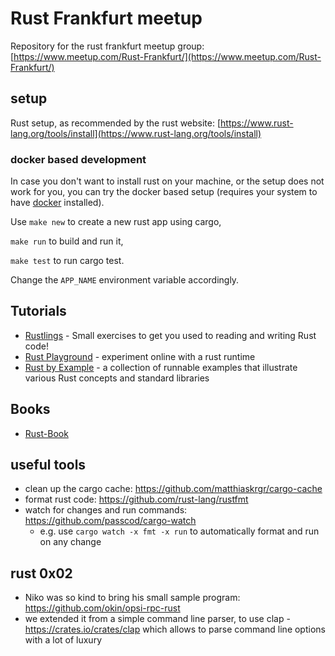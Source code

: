 # Rust Frankfurt meetup

Repository for the rust frankfurt meetup group: [https://www.meetup.com/Rust-Frankfurt/](https://www.meetup.com/Rust-Frankfurt/)

## setup

Rust setup, as recommended by the rust website:
 [https://www.rust-lang.org/tools/install](https://www.rust-lang.org/tools/install)

### docker based development

In case you don't want to install rust on your machine, or the setup does not work for you, you can try the docker based setup (requires your system to have [docker](https://www.docker.com/) installed).

Use `make new` to create a new rust app using cargo,

`make run` to build and run it,

`make test` to run cargo test.

Change the `APP_NAME` environment variable accordingly.


## Tutorials

- [Rustlings](https://github.com/rust-lang/rustlings/) - Small exercises to get you used to reading and writing Rust code! 
- [Rust Playground](https://play.rust-lang.org/) - experiment online with a rust runtime
- [Rust by Example](https://doc.rust-lang.org/rust-by-example/) - a collection of runnable examples that illustrate various Rust concepts and standard libraries

## Books
- [Rust-Book](https://doc.rust-lang.org) 



## useful tools

- clean up the cargo cache: https://github.com/matthiaskrgr/cargo-cache
- format rust code: https://github.com/rust-lang/rustfmt
- watch for changes and run commands: https://github.com/passcod/cargo-watch
  - e.g. use `cargo watch -x fmt -x run` to automatically format and run on any change


## rust 0x02

- Niko was so kind to bring his small sample program: https://github.com/okin/opsi-rpc-rust
- we extended it from a simple command line parser, to use clap - https://crates.io/crates/clap which allows to parse command line options with a lot of luxury

